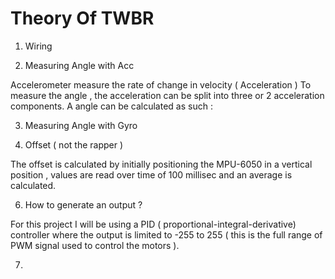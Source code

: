 # Theory Of TWBR

1. Wiring

2. Measuring Angle with Acc

Accelerometer measure the rate of change in velocity ( Acceleration )
To measure the angle , the acceleration can be split into three or 2 acceleration components. A angle can be calculated as such :

3. Measuring Angle with Gyro

4. Offset ( not the rapper )

The offset is calculated by initially positioning the MPU-6050 in a vertical position , values are read over time of 100 millisec and an average is calculated.



6. How to generate an output ?

For this project I will be using a PID ( proportional-integral-derivative) controller where the output is limited to -255 to 255 ( this is the full range of PWM signal used to control the motors ).

7. 
